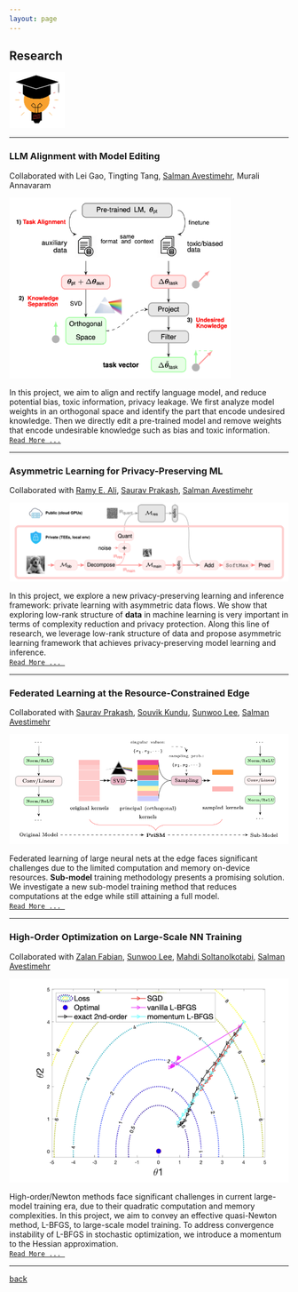 ```yaml
---
layout: page
---
```


## Research

<img src="assets/fig/research.png" alt="drawing" width="100"/>

---

### LLM Alignment with Model Editing
Collaborated with 
Lei Gao,
Tingting Tang,
[Salman Avestimehr](https://scholar.google.com/citations?user=Qhe5ua0AAAAJ&hl=en),
Murali Annavaram


<img src="assets/fig/ethos/ethos.png" alt="drawing" width="400" />

In this project, we aim to align and rectify language model, 
and reduce potential bias, toxic information, privacy leakage.
We first analyze model weights in an orthogonal space and identify the part that 
encode undesired knowledge.
Then we directly edit a pre-trained model and remove weights that encode undesirable knowledge
such as bias and toxic information.  
[`Read More ...`]((_posts/2024-04-27-ethos.md))

---

### Asymmetric Learning for Privacy-Preserving ML  
Collaborated with 
[Ramy E. Ali](https://scholar.google.com/citations?user=FLJ86DwAAAAJ&hl=en),
[Saurav Prakash](https://sauravpr.com),
[Salman Avestimehr](https://scholar.google.com/citations?user=Qhe5ua0AAAAJ&hl=en)

<img src="assets/fig/asymml/overview.png" alt="drawing" width="700"/>

In this project, we explore a new privacy-preserving learning and inference framework: private learning with asymmetric
data flows. 
We show that exploring low-rank structure of **data** in machine learning is very important in terms of complexity 
reduction and privacy protection. 
Along this line of research, we leverage low-rank structure of data and propose asymmetric learning framework that
achieves privacy-preserving model learning and inference.  
[`Read More ... `](_posts/2024-04-03-asymml.md)

---

### Federated Learning at the Resource-Constrained Edge  
Collaborated with 
[Saurav Prakash](https://scholar.google.com/citations?user=VhnTrugAAAAJ&hl=en),
[Souvik Kundu](https://scholar.google.com/citations?user=b591SVkAAAAJ&hl=en),
[Sunwoo Lee](https://scholar.google.com/citations?user=WA9KNNcAAAAJ&hl=en),
[Salman Avestimehr](https://scholar.google.com/citations?user=Qhe5ua0AAAAJ&hl=en)

<img src="assets/fig/prism/prism_overview.png" alt="drawing" width="700"/>

Federated learning of large neural nets at the edge faces significant challenges due to
the limited computation and memory on-device resources. 
**Sub-model** training methodology presents a promising solution.
We investigate a new sub-model training method that reduces computations at the edge while still attaining a full model.  
[`Read More ... `](_posts/2023-07-29-prism.md)

---

### High-Order Optimization on Large-Scale NN Training
Collaborated with 
[Zalan Fabian](https://scholar.google.com/citations?hl=en&user=5EKjsXQAAAAJ),
[Sunwoo Lee](https://scholar.google.com/citations?user=WA9KNNcAAAAJ&hl=en),
[Mahdi Soltanolkotabi](https://scholar.google.com/citations?hl=en&user=narJyMAAAAAJ),
[Salman Avestimehr](https://scholar.google.com/citations?user=Qhe5ua0AAAAJ&hl=en)

<img src="assets/fig/mlbfgs/mLBFGS_overview.png" alt="drawing" width="600"/>

High-order/Newton methods face significant challenges in current large-model training era, due to 
their quadratic computation and memory complexities. 
In this project, we aim to convey an effective quasi-Newton method, L-BFGS, to large-scale model training.
To address convergence instability of L-BFGS in stochastic optimization, we introduce a momentum to the Hessian approximation.  
[`Read More ... `](_posts/2022-07-29-mlbfgs.md)

---

[back](./)
